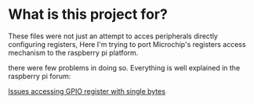 # What is this project for?

These files were not just an attempt to acces peripherals directly configuring registers,
Here I'm trying to port Microchip's registers access mechanism to the raspberry pi platform.

there were few problems in doing so. Everything is well explained in the raspberry pi forum:

[Issues accessing GPIO register with single bytes](https://www.raspberrypi.org/forums/viewtopic.php?f=44&t=218301&p=1343504&hilit=microchip+gpio+32+bit+access#p1343504)

